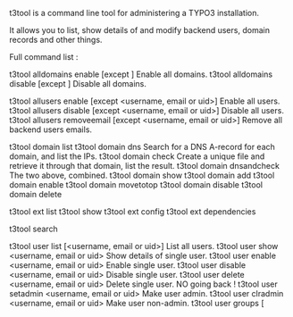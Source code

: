 t3tool is a command line tool for administering a TYPO3 installation.

It allows you to list, show details of and modify backend users, domain records and other things.

Full command list :

  t3tool alldomains enable [except <domain or uid>]
    Enable all domains.
  t3tool alldomains disable [except <domain or uid>]
    Disable all domains.

  t3tool allusers enable [except <username, email or uid>]
    Enable all users.
  t3tool allusers disable [except <username, email or uid>]
    Disable all users.
  t3tool allusers removeemail [except <username, email or uid>]
    Remove all backend users emails.

  t3tool domain list
  t3tool domain dns
    Search for a DNS A-record for each domain, and list the IPs.
  t3tool domain check
    Create a unique file and retrieve it through that domain, list the result.
  t3tool domain dnsandcheck
    The two above, combined.
  t3tool domain show <domain name>
  t3tool domain add <domain name> <pid>
  t3tool domain enable <domain name or uid>
  t3tool domain movetotop <domain name or uid>
  t3tool domain disable <domain name or uid>
  t3tool domain delete <domain name or uid>

  t3tool ext list
  t3tool show <ext>
  t3tool ext config <extkey>
  t3tool ext dependencies

  t3tool search <table> <string>

  t3tool user list [<username, email or uid>]
    List all users.
  t3tool user show <username, email or uid>
    Show details of single user.
  t3tool user enable <username, email or uid>
    Enable single user.
  t3tool user disable <username, email or uid>
    Disable single user.
  t3tool user delete <username, email or uid>
    Delete single user. NO going back !
  t3tool user setadmin <username, email or uid>
    Make user admin.
  t3tool user clradmin <username, email or uid>
    Make user non-admin.
  t3tool user groups [<title>]
    List all user groups or filtered by title.
  t3tool user showgroup [<title>]
    Show user groups with all fields.
  t3tool user addgroup <username, email or uid> <group uid or title>
    Add group to user.
  t3tool user rmgroup <username, email or uid> <group uid or title>
    Remove group from user.
  t3tool user password <username, email or uid>
    Set users password (passwrord will be prompted).
  t3tool user create <username, email or uid>
    Create admin user (password will be prompted).
